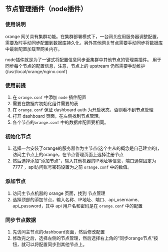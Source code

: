 ## 节点管理插件（node插件）

### 使用说明
orange 网关具有集群功能。在集群部署模式下，一台网关应用服务器调整配置，需要及时手动同步配置到数据库持久化，另外其他网关节点需要手动同步将数据库中最新配置加载至网关内存。

node插件就是为了一键式将配置信息同步至集群中其他节点的管理类插件。 用于同步每个节点的配置信息，注意，节点上的 upstream 仍然需要手动维护 (/usr/local/orange/nginx.conf)

### 使用前提

1. 在 `orange.conf` 中添加 `node` 插件配置
2. 需要在数据库初始化组件需要的表
2. 在 `orange.conf` 保证 dashboard auth 为开启状态，否则看不到节点管理
3. 打开 dashboard 页面，在左侧找到节点管理。
4. 各个节点的`orange.conf` 中的数据库配置要相同。

### 初始化节点

1. 选择一台安装了orange的服务器作为主节点(这个主从的概念是自己建立的)，访问主节点上的orange，在节点管理页面上选择注册节点
2. 然后选择添加“添加节点”，输入其他机器的IP地址等信息，端口通常固定为 7777 ，api访问账号密码设置为之前 `orange.conf` 中的数值。

### 添加节点

1. 访问主节点机器的 orange 页面，找到 节点管理
2. 选择顶部的添加节点，输入名称、IP地址、端口、api_username、api_password，其中 api 用户名和密码是在 `orange.conf` 中的配置

### 同步节点数据

1. 先访问主节点的dashboard页面，然后修改配置
2. 修改完之后，选择左侧的节点管理，然后选择右上角的“同步orange节点“按钮，就可以将配置同步到其他节点上。
